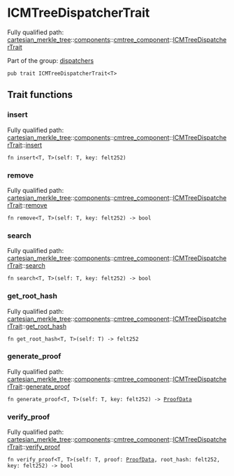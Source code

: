 # ICMTreeDispatcherTrait

Fully qualified path: [cartesian_merkle_tree](./cartesian_merkle_tree.md)::[components](./cartesian_merkle_tree-components.md)::[cmtree_component](./cartesian_merkle_tree-components-cmtree_component.md)::[ICMTreeDispatcherTrait](./cartesian_merkle_tree-components-cmtree_component-ICMTreeDispatcherTrait.md)

Part of the group: [dispatchers](./dispatchers.md)

<pre><code class="language-cairo">pub trait ICMTreeDispatcherTrait&lt;T&gt;</code></pre>

## Trait functions

### insert

Fully qualified path: [cartesian_merkle_tree](./cartesian_merkle_tree.md)::[components](./cartesian_merkle_tree-components.md)::[cmtree_component](./cartesian_merkle_tree-components-cmtree_component.md)::[ICMTreeDispatcherTrait](./cartesian_merkle_tree-components-cmtree_component-ICMTreeDispatcherTrait.md)::[insert](./cartesian_merkle_tree-components-cmtree_component-ICMTreeDispatcherTrait.md#insert)

<pre><code class="language-cairo">fn insert&lt;T, T&gt;(self: T, key: felt252)</code></pre>


### remove

Fully qualified path: [cartesian_merkle_tree](./cartesian_merkle_tree.md)::[components](./cartesian_merkle_tree-components.md)::[cmtree_component](./cartesian_merkle_tree-components-cmtree_component.md)::[ICMTreeDispatcherTrait](./cartesian_merkle_tree-components-cmtree_component-ICMTreeDispatcherTrait.md)::[remove](./cartesian_merkle_tree-components-cmtree_component-ICMTreeDispatcherTrait.md#remove)

<pre><code class="language-cairo">fn remove&lt;T, T&gt;(self: T, key: felt252) -&gt; bool</code></pre>


### search

Fully qualified path: [cartesian_merkle_tree](./cartesian_merkle_tree.md)::[components](./cartesian_merkle_tree-components.md)::[cmtree_component](./cartesian_merkle_tree-components-cmtree_component.md)::[ICMTreeDispatcherTrait](./cartesian_merkle_tree-components-cmtree_component-ICMTreeDispatcherTrait.md)::[search](./cartesian_merkle_tree-components-cmtree_component-ICMTreeDispatcherTrait.md#search)

<pre><code class="language-cairo">fn search&lt;T, T&gt;(self: T, key: felt252) -&gt; bool</code></pre>


### get_root_hash

Fully qualified path: [cartesian_merkle_tree](./cartesian_merkle_tree.md)::[components](./cartesian_merkle_tree-components.md)::[cmtree_component](./cartesian_merkle_tree-components-cmtree_component.md)::[ICMTreeDispatcherTrait](./cartesian_merkle_tree-components-cmtree_component-ICMTreeDispatcherTrait.md)::[get_root_hash](./cartesian_merkle_tree-components-cmtree_component-ICMTreeDispatcherTrait.md#get_root_hash)

<pre><code class="language-cairo">fn get_root_hash&lt;T, T&gt;(self: T) -&gt; felt252</code></pre>


### generate_proof

Fully qualified path: [cartesian_merkle_tree](./cartesian_merkle_tree.md)::[components](./cartesian_merkle_tree-components.md)::[cmtree_component](./cartesian_merkle_tree-components-cmtree_component.md)::[ICMTreeDispatcherTrait](./cartesian_merkle_tree-components-cmtree_component-ICMTreeDispatcherTrait.md)::[generate_proof](./cartesian_merkle_tree-components-cmtree_component-ICMTreeDispatcherTrait.md#generate_proof)

<pre><code class="language-cairo">fn generate_proof&lt;T, T&gt;(self: T, key: felt252) -&gt; <a href="cartesian_merkle_tree-components-cmtree_component-ProofData.html">ProofData</a></code></pre>


### verify_proof

Fully qualified path: [cartesian_merkle_tree](./cartesian_merkle_tree.md)::[components](./cartesian_merkle_tree-components.md)::[cmtree_component](./cartesian_merkle_tree-components-cmtree_component.md)::[ICMTreeDispatcherTrait](./cartesian_merkle_tree-components-cmtree_component-ICMTreeDispatcherTrait.md)::[verify_proof](./cartesian_merkle_tree-components-cmtree_component-ICMTreeDispatcherTrait.md#verify_proof)

<pre><code class="language-cairo">fn verify_proof&lt;T, T&gt;(self: T, proof: <a href="cartesian_merkle_tree-components-cmtree_component-ProofData.html">ProofData</a>, root_hash: felt252, key: felt252) -&gt; bool</code></pre>


